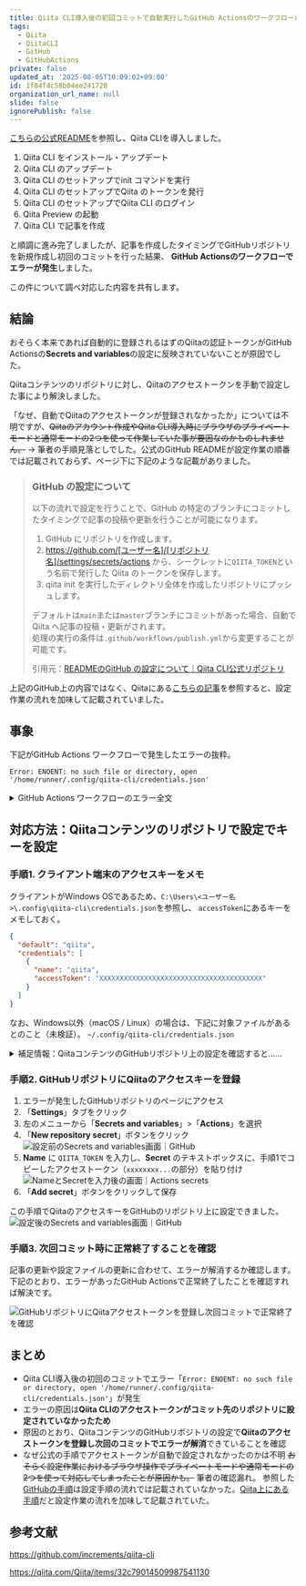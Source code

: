 ```yaml
---
title: Qiita CLI導入後の初回コミットで自動実行したGitHub Actionsのワークフローがエラーになる
tags:
  - Qiita
  - QiitaCLI
  - GitHub
  - GitHubActions
private: false
updated_at: '2025-08-05T10:09:02+09:00'
id: 1f84f4c58b04ee241720
organization_url_name: null
slide: false
ignorePublish: false
---
```


[こちらの公式README](https://github.com/increments/qiita-cli)を参照し、Qiita CLIを導入しました。

1. Qiita CLI をインストール・アップデート
1. Qiita CLI のアップデート
1. Qiita CLI のセットアップでinit コマンドを実行
1. Qiita CLI のセットアップでQiita のトークンを発行
1. Qiita CLI のセットアップでQiita CLI のログイン
1. Qiita Preview の起動
1. Qiita CLI で記事を作成

と順調に進み完了しましたが、記事を作成したタイミングでGitHubリポジトリを新規作成し初回のコミットを行った結果、
**GitHub Actionsのワークフローでエラーが発生**しました。

この件について調べ対応した内容を共有します。

## 結論

おそらく本来であれば自動的に登録されるはずのQiitaの認証トークンがGitHub Actionsの**Secrets and variables**の設定に反映されていないことが原因でした。

Qiitaコンテンツのリポジトリに対し、Qiitaのアクセストークンを手動で設定した事により解決しました。

「なぜ、自動でQiitaのアクセストークンが登録されなかったか」については不明ですが、~~Qiitaのアカウント作成やQiita CLI導入時にブラウザのプライベートモードと通常モードの2つを使って作業していた事が要因なのかものしれません。~~ → 筆者の手順見落としでした。公式のGitHub READMEが設定作業の順番では記載されておらず、ページ下に下記のような記載がありました。

> ### GitHub の設定について
>
> 以下の流れで設定を行うことで、GitHub の特定のブランチにコミットしたタイミングで記事の投稿や更新を行うことが可能になります。
>
> 1. GitHub にリポジトリを作成します。
> 1. https://github.com/[ユーザー名]/[リポジトリ名]/settings/secrets/actions から、シークレットに`QIITA_TOKEN`という名前で発行した Qiita のトークンを保存します。
> 1. qiita init を実行したディレクトリ全体を作成したリポジトリにプッシュします。
>
> デフォルトは`main`または`master`ブランチにコミットがあった場合、自動で Qiita へ記事の投稿・更新がされます。  
> 処理の実行の条件は`.github/workflows/publish.yml`から変更することが可能です。
>
> 引用元：[READMEのGitHub の設定について｜Qiita CLI公式リポジトリ](https://github.com/increments/qiita-cli/blob/main/README.md#github-%E3%81%AE%E8%A8%AD%E5%AE%9A%E3%81%AB%E3%81%A4%E3%81%84%E3%81%A6)

上記のGitHub上の内容ではなく、Qiitaにある[こちらの記事](https://qiita.com/Qiita/items/32c79014509987541130)を参照すると、設定作業の流れを加味して記載されていました。

## 事象

下記がGitHub Actions ワークフローで発生したエラーの抜粋。

```:エラー（抜粋）
Error: ENOENT: no such file or directory, open '/home/runner/.config/qiita-cli/credentials.json'
```

<details><summary>GitHub Actions ワークフローのエラー全文</summary>

```:エラー（全文）
Run increments/qiita-cli/actions/publish@v1
Run actions/setup-node@v4
Attempting to download 20.16.0...
Acquiring 20.16.0 - x64 from https://github.com/actions/node-versions/releases/download/20.16.0-10080284600/node-20.16.0-linux-x64.tar.gz
Extracting ...
/usr/bin/tar xz --strip 1 --warning=no-unknown-keyword --overwrite -C /home/runner/work/_temp/218da015-6487-483f-b8bb-5d3e61a908ea -f /home/runner/work/_temp/12c88de6-7aff-4007-9450-567aa37a6e24
Adding to the cache ...
Environment details
Run npm install -g @qiita/qiita-cli@v1.6.2

added 121 packages in 4s

39 packages are looking for funding
  run `npm fund` for details
Run qiita publish --all --root .
Error: ENOENT: no such file or directory, open '/home/runner/.config/qiita-cli/credentials.json'
    at async open (node:internal/fs/promises:639:25)
    at async Object.readFile (node:internal/fs/promises:1249:14)
    at async Credential.load (/opt/hostedtoolcache/node/20.16.0/x64/lib/node_modules/@qiita/qiita-cli/dist/lib/config.js:174:26)
    at async Credential.getCredential (/opt/hostedtoolcache/node/20.16.0/x64/lib/node_modules/@qiita/qiita-cli/dist/lib/config.js:186:32)
    at async accessToken (/opt/hostedtoolcache/node/20.16.0/x64/lib/node_modules/@qiita/qiita-cli/dist/lib/get-qiita-api-instance.js:18:59)
    at async getQiitaApiInstance (/opt/hostedtoolcache/node/20.16.0/x64/lib/node_modules/@qiita/qiita-cli/dist/lib/get-qiita-api-instance.js:11:20)
    at async Object.publish (/opt/hostedtoolcache/node/20.16.0/x64/lib/node_modules/@qiita/qiita-cli/dist/commands/publish.js:21:22)
    at async exec (/opt/hostedtoolcache/node/20.16.0/x64/lib/node_modules/@qiita/qiita-cli/dist/commands/index.js:41:9) {
  errno: -2,
  code: 'ENOENT',
  syscall: 'open',
  path: '/home/runner/.config/qiita-cli/credentials.json'
}
エラーが発生しました (ENOENT: no such file or directory, open '/home/runner/.config/qiita-cli/credentials.json')
  バグの可能性がある場合は、Qiita Discussionsよりご報告いただけると幸いです
  https://github.com/increments/qiita-discussions
Error: Process completed with exit code 1.
```

</details>

## 対応方法：Qiitaコンテンツのリポジトリで設定でキーを設定

### 手順1. クライアント端末のアクセスキーをメモ

クライアントがWindows OSであるため、`C:\Users\<ユーザー名>\.config\qiita-cli\credentials.json`を参照し、
`accessToken`にあるキーをメモしておく。

```json:credentials.json
{
  "default": "qiita",
  "credentials": [
    {
      "name": "qiita",
      "accessToken": "XXXXXXXXXXXXXXXXXXXXXXXXXXXXXXXXXXXXXXXX"
    }
  ]
}
```

なお、Windows以外（macOS / Linux）の場合は、下記に対象ファイルがあるとのこと（未検証）。
`~/.config/qiita-cli/credentials.json`

<details><summary>補足情報：QiitaコンテンツのGitHubリポジトリ上の設定を確認すると……</summary>

Qiitaコンテンツのリポジトリ上にある`.github/workflows/publish.yml`は下記のとおり。

```yml:publish.yml
# Please set 'QIITA_TOKEN' secret to your repository
name: Publish articles

on:
  push:
    branches:
      - main
      - master
  workflow_dispatch:

permissions:
  contents: write

concurrency:
  group: ${{ github.workflow }}-${{ github.ref }}
  cancel-in-progress: false

jobs:
  publish_articles:
    runs-on: ubuntu-latest
    timeout-minutes: 5
    steps:
      - uses: actions/checkout@v4
        with:
          fetch-depth: 0
      - uses: increments/qiita-cli/actions/publish@v1
        with:
          qiita-token: ${{ secrets.QIITA_TOKEN }}
          root: "."

```

上記の設定のとおり、`qiita-token: ${{ secrets.QIITA_TOKEN }}`となっています。
そのため、GitHubリポジトリ上に同じ変数名の`QIITA_TOKEN`をキーにアクセスキーを登録してあげる必要があります。

</details>

### 手順2. GitHubリポジトリにQiitaのアクセスキーを登録

1. エラーが発生したGitHubリポジトリのページにアクセス
1. 「**Settings**」タブをクリック
1. 左のメニューから「**Secrets and variables**」>「**Actions**」を選択
1. 「**New repository secret**」ボタンをクリック
    ![設定前のSecrets and variables画面｜GitHub](https://qiita-image-store.s3.ap-northeast-1.amazonaws.com/0/4156147/afce70dd-474d-45f1-8f4d-611b18bff213.png)
1. **Name** に `QIITA_TOKEN` を入力し、**Secret** のテキストボックスに、手順1でコピーしたアクセストークン（`xxxxxxxx...`の部分）を貼り付け
    ![NameとSecretを入力後の画面｜Actions secrets](https://qiita-image-store.s3.ap-northeast-1.amazonaws.com/0/4156147/30a407a4-1242-489e-aabf-e462e198f8b2.jpeg)
1. 「**Add secret**」ボタンをクリックして保存

この手順でQiitaのアクセスキーをGitHubのリポジトリ上に設定できました。
![設定後のSecrets and variables画面｜GitHub](https://qiita-image-store.s3.ap-northeast-1.amazonaws.com/0/4156147/7bc74df3-55c7-418a-99d3-d233ebc814ea.jpeg)

### 手順3. 次回コミット時に正常終了することを確認

記事の更新や設定ファイルの更新に合わせて、エラーが解消するか確認します。
下記のとおり、エラーがあったGitHub Actionsで正常終了したことを確認すれば解決です。

![GitHubリポジトリにQiitaアクセストークンを登録し次回コミットで正常終了を確認](https://qiita-image-store.s3.ap-northeast-1.amazonaws.com/0/4156147/e27ef39e-6072-40ed-bf3e-c0ca96de11e6.jpeg)

## まとめ

- Qiita CLI導入後の初回のコミットでエラー「`Error: ENOENT: no such file or directory, open '/home/runner/.config/qiita-cli/credentials.json'`」が発生
- エラーの原因は**Qiita CLIのアクセストークンがコミット先のリポジトリに設定されていなかったため**
- 原因のとおり、QiitaコンテンツのGitHubリポジトリの設定で**Qiitaのアクセストークンを登録し次回のコミットでエラーが解消**できていることを確認
- なぜ公式の手順でアクセストークンが自動で設定されなかったのかは不明
    ~~おそらく設定作業におけるブラウザ操作でプライベートモードや通常モードの2つを使って対応してしまったことが原因かも。~~
    筆者の確認漏れ。
    参照した[GitHubの手順](https://github.com/increments/qiita-cli)は設定手順の流れでは記載されていなかった。[Qiita上にある手順](https://qiita.com/Qiita/items/32c79014509987541130)だと設定作業の流れを加味して記載されていた。

## 参考文献

https://github.com/increments/qiita-cli

https://qiita.com/Qiita/items/32c79014509987541130
